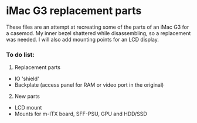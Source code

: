 # iMac G3 replacement parts
These files are an attempt at recreating some of the parts of an iMac G3 for a casemod.
My inner bezel shattered while disassembling, so a replacement was needed. 
I will also add mounting points for an LCD display.

### To do list:
1. Replacement parts
* IO 'shield'
* Backplate (access panel for RAM or video port in the original)
2. New parts
* LCD mount
* Mounts for m-ITX board, SFF-PSU, GPU and HDD/SSD


